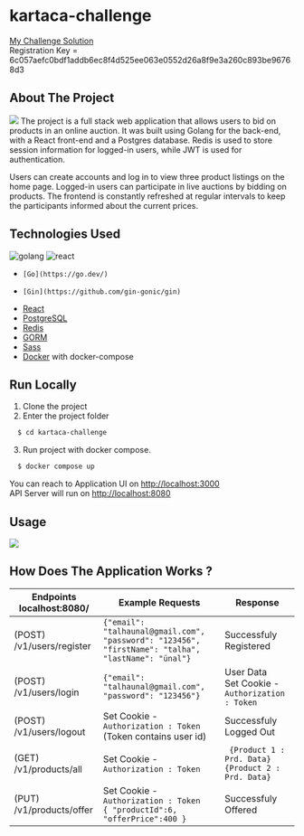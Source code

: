 # kartaca-challenge

[My Challenge Solution](./challenge_solution.js)<br>
Registration Key = 6c057aefc0bdf1addb6ec8f4d525ee063e0552d26a8f9e3a260c893be96768d3

## About The Project

![](https://i.imgur.com/27rEuH9.png)
The project is a full stack web application that allows users to bid on products in an online auction. It was built using Golang for the back-end, with a React front-end and a Postgres database. Redis is used to store session information for logged-in users, while JWT is used for authentication.

Users can create accounts and log in to view three product listings on the home page. Logged-in users can participate in live auctions by bidding on products. The frontend is constantly refreshed at regular intervals to keep the participants informed about the current prices.

## Technologies Used

![golang](https://badges.aleen42.com/src/golang.svg) ![react](https://badges.aleen42.com/src/react.svg)

-     [Go](https://go.dev/)
-     [Gin](https://github.com/gin-gonic/gin)
- [React](https://react.dev/)
- [PostgreSQL](https://www.postgresql.org/)
- [Redis](https://redis.io/)
- [GORM](https://gorm.io/)
- [Sass](https://sass-lang.com/)
- [Docker](https://www.docker.com/) with docker-compose

## Run Locally

1. Clone the project
2. Enter the project folder

```bash
  $ cd kartaca-challenge
```

3. Run project with docker compose.

```bash
  $ docker compose up
```

You can reach to Application UI on [http://localhost:3000](http://localhost:3000)<br>
API Server will run on [http://localhost:8080](http://localhost:8080)

## Usage

![](https://i.imgur.com/r6xJn8B.gif)

## How Does The Application Works ?

| Endpoints localhost:8080/ | Example Requests                                                                                   | Response                                                 |
| ------------------------- | -------------------------------------------------------------------------------------------------- | -------------------------------------------------------- |
| (POST) /v1/users/register | `{"email": "talhaunal@gmail.com", "password": "123456", "firstName": "talha", "lastName": "ünal"}` | Successfuly Registered                                   |
| (POST) /v1/users/login    | `{"email": "talhaunal@gmail.com", "password": "123456"}     `                                      | User Data <br> Set Cookie - <br> `Authorization : Token` |
| (POST) /v1/users/logout   | Set Cookie - ` Authorization : Token` (Token contains user id)                                     | Successfuly Logged Out                                   |
| (GET) /v1/products/all    | Set Cookie - ` Authorization : Token`                                                              | ` {Product 1 : Prd. Data}` `{Product 2 : Prd. Data} `    |
| (PUT) /v1/products/offer  | Set Cookie - `Authorization : Token` <br> `{ "productId":6, "offerPrice":400 }  `                  | Successfuly Offered                                      |
